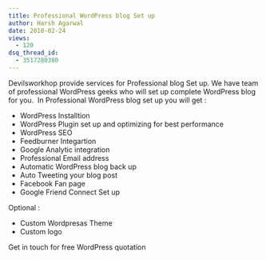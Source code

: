 ```yaml
---
title: Professional WordPress blog Set up
author: Harsh Agarwal
date: 2010-02-24
views:
  - 120
dsq_thread_id:
  - 3517280380
---
```

Devilsworkhop provide services for Professional blog Set up. We have team of professional WordPress geeks who will set up complete WordPress blog for you.  In Professional WordPress blog set up you will get :

  * WordPress Installtion
  * WordPress Plugin set up and optimizing for best performance
  * WordPress SEO
  * Feedburner Integartion
  * Google Analytic integration
  * Professional Email address
  * Automatic WordPress blog back up
  * Auto Tweeting your blog post
  * Facebook Fan page
  * Google Friend Connect Set up

Optional :

  * Custom Wordpresas Theme
  * Custom logo

Get in touch for free WordPress quotation

<!--cforms name="Contact Form"-->
